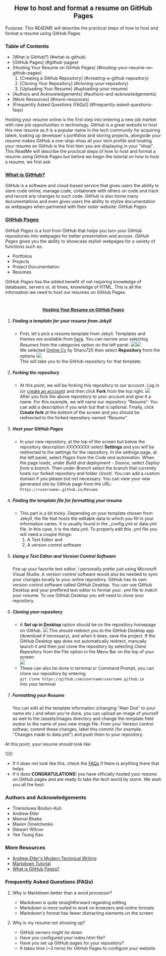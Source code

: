 <h2 align = "center"> How to host and format a resume on GitHub Pages </h2 >

Purpose: This README will describe the practical steps of how to host and format a resume using GitHub Pages

### Table of Contents
* [What is GitHub?] (#what-is-github)
* [GitHub Pages] (#github-pages)
* [Hosting Your Resume on GitHub Pages] (#hosting-your-resume-on-github-pages)
    1. [Creating a GitHub Repository] (#creating-a-github-repository)
    2. [Cloning Your Repository] (#cloning-your-repository)
    3. [Uploading Your Resume] (#uploading-your-resume)
* [Authors and Acknowledgements] (#authors-and-acknowledgements)
* [More Resources] (#more-resources)
* [Frequently Asked Questions (FAQs)] (#frequently-asked-questions-faqs)

Hosting your resume online is the first step into entering a new job market with new job opportunities in technology. GitHub is a great website to host this new resume as it is a popular name in the tech community for acquiring talent, looking up developer's portfolios and storing projects, alongside your resume makes GitHub a one-stop-shop all your tech profile and hosting your resume on GitHub is the first item you are displaying in your "shop". This ReadMe will describe the practical steps of how to host and format a resume using GitHub Pages but before we begin the tutorial on how to host a resume, we first ask:

### <ins> **What is GitHub?** </ins>

GitHub is a software and cloud-based service that gives users the ability to store code online, manage code, collaborate with others on code and track and record any changes to such code. GitHub is also home many documentations and even gives users the ability to stylize documentation as webpages when partnered with their sister website: *GitHub Pages*

### <ins> **GitHub Pages** </ins>
*GitHub Pages* is a tool from GitHub that helps you turn your GitHub repositories into webpages for better presentation and access. *GitHub Pages* gives you the ability to showcase stylish webpages for a variety of functions such as:
* Portfolios
* Projects
* Project Documentation
* Resumes

*GitHub Pages* has the added benefit of not requiring knowledge of databases, servers or, at times, knowledge of HTML. This is all the information we need to host our resumes on GitHub Pages.

 # <h4 align = "center"> <ins> Hosting Your Resume on GitHub Pages </ins> </h4>

1. ##### Finding a template for your resume from Jekyll
    - First, let's pick a resume template from Jekyll. Templates and themes are available from [here](https://jekyll-themes.com). You can narrow your selecting *Resumes* from the categories option on the left panel. ![](https://github.com/Flexyduck/flexyduck.github.io/blob/main/Gifs/categories.png)![](https://github.com/Flexyduck/flexyduck.github.io/blob/main/Gifs/Resumes.png) 
    <br>We selected [Online Cv](https://jekyll-themes.com/online-cv/) by Sharu725 then select **Repository** from the options ![](https://github.com/Flexyduck/flexyduck.github.io/blob/main/Gifs/repository.gif). 
    <br> This will take you to the GitHub repository for that template.

2. ##### Forking the repository
    - At this point, we will be forking this repository to our account. Log in (or [create an account](https://github.com/signup?ref_cta=Sign+up&ref_loc=header+logged+out&ref_page=%2F&source=header-home)) and then click **Fork** from the top right. ![](https://github.com/Flexyduck/flexyduck.github.io/blob/main/Gifs/fork.png) 
    <br>After you fork the above repository to your account and give it a name. For this example, we will name our repository "Resume". You can add a description if you wish but that is optional. Finally, click **Create fork** at the bottom of the screen and you should be redirected to the forked repository named *"Resume"*.

3. ##### Host your GitHub Pages
    - In your new repository, at the top of the screen but below the repository description XXXXXXXX select **Settings** and you will be redirected to the settings for the repository. In the settings page, at the left panel, select *Pages* from the *Code and automation*. When the page loads, under *Build and deployment - Source*, select *Deploy from a branch*. Then under *Branch* select the branch that currently hosts our forked repository and folder */(root)*. You can add a custom domain if you please but not necessary. You can view your new generated site by GitHub page from the URL: `https://<username>.github.io/Resume`.

4. ##### Finding the template file for formatting your resume
    - This part is a bit tricky. Depending on your template chosen from Jekyll, the file that hosts the editable data to which you fill in your information varies. It is usually found in the _config.yml or data.yml file. In this case, it is the data.yml. To properly edit this .yml file you will need a couple things:
        1. A Text Editor and 
        2. A version control software 

5.  ##### Using a Text Editor and Version Control Software
    Fire up your favorite text editor. I personally prefer just using Microsoft Visual Studio. A version control software would also be needed to sync your changes locally to your online repository. GitHub has its own version control software called *GitHub Desktop*. You can use GitHub Desktop and your preffered text editor to format your .yml file to match your resume. To use GitHub Desktop you will need to clone your repository.
 
 6. ##### Cloning your repository
    - A **Set up in Desktop** option should be on the repository homepage on GitHub.
    ![]( https://github.com/Flexyduck/flexyduck.github.io/blob/main/Gifs/setupindesktop.png ).This should redirect you to the GitHub Desktop app (download if necessary), and when it does, save the project. If the GitHub Desktop app does not automatically redirect, manually launch it and then just clone the repository by selecting *Clone Repository* from the File option in the Menu Bar on the top of your screen. 
    <br>![](https://github.com/Flexyduck/flexyduck.github.io/blob/main/Gifs/clone%20repository.gif) 
    - These can also be done in terminal or Command Prompt, you can clone our repository by entering <br>`git clone https://github.com/username/username.github.io` <br> into your terminal
    
7. ##### Formatting your Resume
    You can edit all the template information (changing "Alan Doe" to your name etc.) and when you're done, you can upload an image of yourself as well to the /assets/images directory and change the template field *avatar*  to the name of your new image file. From your Version control softwar, commit these changes, label this commit (for example, "Changes made to data.yml") and push them to your repository. 

<p> At this point, your resume should look like</p> ![]()

* If it does not look like this, check the [FAQs](#frequently-asked-questions-faqs) if there is anything there that helps
* If it does **CONGRATULATIONS**! you have officially hosted your resume on GitHub pages and are ready to take the tech world by storm. We wish you all the best.
### Authors and Acknowledgements
* Tirenioluwa Biodun-Kuti
* Andrew Etter
* Meenal Bhatia 
* Maxim Omelchenko 
* Stewart Wilcox
* Yee Tsung Kao 

### More Resources
* [Andrew Etter's Modern Technical Writing](https://www.amazon.ca/Modern-Technical-Writing-Introduction-Documentation-ebook/dp/B01A2QL9SS)
* [Markdown Tutorial]( https://www.markdowntutorial.com)
* [What is GitHub Pages?](https://youtu.be/2MsN8gpT6jY)

### Frequently Asked Questions (FAQs)
1. Why is Markdown better than a word processor?
    * Markdown is quite straightforward regarding editing
    * Markdown is more suited to work on browsers and online formats
    * Markdown's format has fewer distracting elements on the screen  

2. Why is my resume not showing up?
    * GitHub servers might be down
    * Have you configured your index.html file?
    * Have you set up GitHub pages for your repository?
    * It takes time (~3 mins) for GitHub Pages to configure your website



